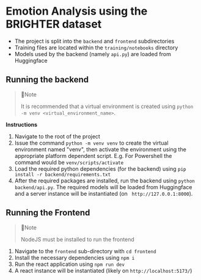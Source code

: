 # Emotion Analysis using the BRIGHTER dataset
- The project is split into the `backend` and `frontend` subdirectories
- Training files are located within the `training/notebooks` directory
- Models used by the backend (namely `api.py`) are loaded from Huggingface

## Running the backend

> 📘Note
>
> It is recommended that a virtual environment is created using `python -m venv <virtual_environment_name>`. 

**Instructions**
1. Navigate to the root of the project
2. Issue the command `python -m venv venv` to create the virtual environment named "venv", then activate the environment using the appropriate platform dependent script. E.g. For Powershell the command would be `venv/scripts/activate`
3. Load the required python dependencies (for the backend) using `pip install -r backend/requirements.txt`
4. After the required packages are installed, run the backend using `python backend/api.py`. The required models will be loaded from Huggingface and a server instance will be instantiated (on ` http://127.0.0.1:8000`).

## Running the Frontend 

> 📘Note
>
> NodeJS must be installed to run the frontend

1. Navigate to the `frontend` sub-directory with `cd frontend`
2. Install the necessary dependencies using `npm i`
3. Run the react application using `npm run dev`
4. A react instance will be instantiated (likely on `http://localhost:5173/`)
